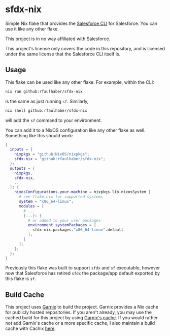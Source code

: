 # sfdx-nix

Simple Nix flake that provides the [Salesforce CLI](https://developer.salesforce.com/tools/salesforcecli) for Salesforce. You can use it like any other flake.

This project is in no way affiliated with Salesforce.

This project's license only covers the code in this repository, and is licensed
under the same license that the Salesforce CLI itself is.

## Usage

This flake can be used like any other flake. For example, within the CLI:

```sh
nix run github:rfaulhaber/sfdx-nix
```

is the same as just running `sf`. Similarly,

``` sh
nix shell github:rfaulhaber/sfdx-nix
```

will add the `sf` command to your environment.

You can add it to a NixOS configuration like any other flake as well. Something like this should work:

```nix
{
  inputs = {
    nixpkgs = "github:NixOS/nixpkgs";
    sfdx-nix = "github:rfaulhaber/sfdx-nix";
  };
  outputs = {
    nixpkgs,
    sfdx-nix,
    ...
  }: {
    nixosConfigurations.your-machine = nixpkgs.lib.nixosSystem {
      # see flake.nix for supported systems
      system = "x86_64-linux";
      modules = [
        # ...
        {...}: {
          # or added to your user packages
          environment.systemPackages = [
            sfdx-nix.packages."x86_64-linux".default
          ];
        }
      ];
    };
  };
}
```

Previously this flake was built to support `sfdx` and `sf` executable, however now that Salesforce has retired `sfdx` the package/app default exported by this flake is `sf`.

## Build Cache

This project uses [Garnix](https://garnix.io/) to build the project. Garnix provides a Nix cache for publicly hosted repositories. If you aren't already, you may use the cached build for this project by using [Garnix's cache](https://garnix.io/docs/caching). If you would rather not add Garnix's cache or a more specific cache, I also maintain a build cache with Cachix [here](https://app.cachix.org/cache/sfdx-nix).
